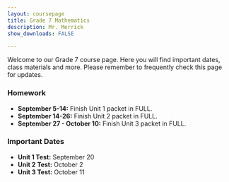 ```yaml
---
layout: coursepage
title: Grade 7 Mathematics
description: Mr. Merrick 
show_downloads: FALSE

---
```


<!--- ### MATH 20-1 SECTION  ### --->
Welcome to our Grade 7 course page. Here you will find important dates, class materials and more. Please remember to frequently check this page for updates. 

<!--- To access the schoology page use this code: HRGC-TB6H-K38HK. ---> 

### Homework
* **September 5-14:** Finish Unit 1 packet in FULL.
* **September 14-26:** Finish Unit 2 packet in FULL. 
* **September 27 - October 10:** Finish Unit 3 packet in FULL. 

### Important Dates 
* **Unit 1 Test:** September 20
* **Unit 2 Test:** October 2
* **Unit 3 Test:** October 11





  




